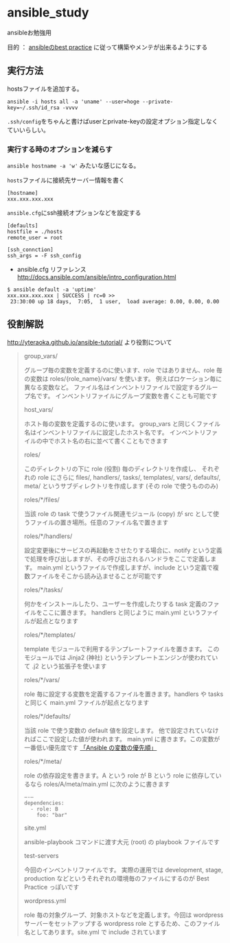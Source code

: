 # ansible_study
ansibleお勉強用

目的 ： [ansibleのbest practice](http://docs.ansible.com/ansible/playbooks_best_practices.html) に従って構築やメンテが出来るようにする

## 実行方法
hostsファイルを追加する。

`ansible -i hosts all -a 'uname' --user=hoge --private-key=~/.ssh/id_rsa -vvvv`

`.ssh/config`をちゃんと書けばuserとprivate-keyの設定オプション指定しなくていいらしい。

### 実行する時のオプションを減らす
`ansible hostname -a 'w'` みたいな感じになる。

`hosts`ファイルに接続先サーバー情報を書く

```
[hostname]
xxx.xxx.xxx.xxx
```

`ansible.cfg`にssh接続オプションなどを設定する

```
[defaults]
hostfile = ./hosts
remote_user = root

[ssh_connction]
ssh_args = -F ssh_config

```

- ansible.cfg リファレンス http://docs.ansible.com/ansible/intro_configuration.html

```
$ ansible default -a 'uptime'
xxx.xxx.xxx.xxx | SUCCESS | rc=0 >>
 23:30:00 up 18 days,  7:05,  1 user,  load average: 0.00, 0.00, 0.00
```

## 役割解説
http://yteraoka.github.io/ansible-tutorial/ より役割について

> group_vars/
>
> グループ毎の変数を定義するのに使います、role ではありません、role 毎の変数は roles/{role_name}/vars/ を使います。
> 例えばロケーション毎に異なる変数など。
> ファイル名はインベントリファイルで設定するグループ名です。
> インベントリファイルにグループ変数を書くことも可能です
>
> host_vars/
>
> ホスト毎の変数を定義するのに使います。
> group_vars と同じくファイル名はインベントリファイルに設定したホスト名です。
> インベントリファイルの中でホスト名の右に並べて書くこともできます
>
> roles/
>
> このディレクトリの下に role (役割) 毎のディレクトリを作成し、
> それぞれの role にさらに files/, handlers/, tasks/, templates/, vars/, defaults/, meta/ というサブディレクトリを作成します (その role で使うもののみ)
>
> roles/*/files/
>
> 当該 role の task で使うファイル関連モジュール (copy) が src として使うファイルの置き場所。任意のファイル名で置きます
>
> roles/*/handlers/
>
> 設定変更後にサービスの再起動をさせたりする場合に、notify という定義で処理を呼び出しますが、その呼び出されるハンドラをここで定義します。
> main.yml というファイルで作成しますが、include という定義で複数ファイルをそこから読み込ませることが可能です
>
> roles/*/tasks/
>
> 何かをインストールしたり、ユーザーを作成したりする task 定義のファイルをここに置きます。
> handlers と同じように main.yml というファイルが起点となります
>
> roles/*/templates/
>
> template モジュールで利用するテンプレートファイルを置きます。
> このモジュールでは Jinja2 (神社) というテンプレートエンジンが使われていて .j2 という拡張子を使います
>
> roles/*/vars/
>
> role 毎に設定する変数を定義するファイルを置きます。handlers や tasks と同じく main.yml ファイルが起点となります
>
> roles/*/defaults/
>
> 当該 role で使う変数の default 値を設定します。
> 他で設定されていなければここで設定した値が使われます。
> main.yml に書きます。この変数が一番低い優先度です [「Ansible の変数の優先順」](http://blog.1q77.com/2013/10/ansible-precedence-rules/)
>
> roles/*/meta/
>
> role の依存設定を書きます。A という role が B という role に依存しているなら roles/A/meta/main.yml に次のように書きます
>
> ```
> —-—
> dependencies:
>   - role: B
>     foo: "bar"
> ```
>
> site.yml
>
> ansible-playbook コマンドに渡す大元 (root) の playbook ファイルです
>
> test-servers
>
> 今回のインベントリファイルです。
> 実際の運用では development, stage, production などというそれぞれの環境毎のファイルにするのが Best Practice っぽいです
>
> wordpress.yml
>
> role 毎の対象グループ、対象ホストなどを定義します。今回は wordpress サーバーをセットアップする wordpress role とするため、このファイル名としてあります。site.yml で include されています
